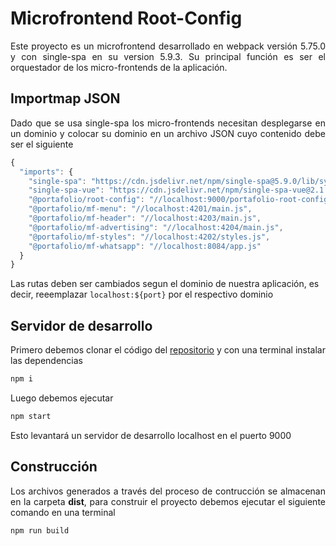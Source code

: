 # Microfrontend Root-Config

<p style='text-align: justify;'> Este proyecto es un microfrontend desarrollado en webpack versión 5.75.0 y con single-spa en su version 5.9.3. Su principal función es ser el orquestador de los micro-frontends de la aplicación. </p>


## Importmap JSON

<p style='text-align: justify;'> Dado que se usa single-spa los micro-frontends necesitan desplegarse en un dominio y colocar su dominio en un archivo JSON cuyo contenido debe ser el siguiente </p>

```javascript
{
  "imports": {
    "single-spa": "https://cdn.jsdelivr.net/npm/single-spa@5.9.0/lib/system/single-spa.min.js",
    "single-spa-vue": "https://cdn.jsdelivr.net/npm/single-spa-vue@2.1.0/dist/umd/single-spa-vue.min.js",
    "@portafolio/root-config": "//localhost:9000/portafolio-root-config.js",
    "@portafolio/mf-menu": "//localhost:4201/main.js",
    "@portafolio/mf-header": "//localhost:4203/main.js",
    "@portafolio/mf-advertising": "//localhost:4204/main.js",
    "@portafolio/mf-styles": "//localhost:4202/styles.js",
    "@portafolio/mf-whatsapp": "//localhost:8084/app.js"
  }
}
```

Las rutas deben ser cambiados segun el dominio de nuestra aplicación, es decir, reeemplazar `localhost:${port}` por el respectivo dominio

## Servidor de desarrollo

<p style='text-align: justify;'> Primero debemos clonar el código del <a href="https://github.com/lamatcalderon/mf-root-config">repositorio</a> y con una terminal instalar las dependencias</p> 

```sh
npm i
```

<p style='text-align: justify;'> Luego debemos ejecutar</p> 

```sh
npm start
```

<p style='text-align: justify;'> Esto levantará un servidor de desarrollo localhost en el puerto 9000 </p> 


## Construcción

<p style='text-align: justify;'> Los archivos generados a través del proceso de contrucción se almacenan en la carpeta <strong>dist</strong>, para construir el proyecto debemos ejecutar el siguiente comando en una terminal</p> 


```sh
npm run build
```